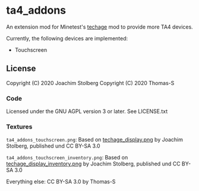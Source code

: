 # ta4_addons

An extension mod for Minetest's [techage](https://github.com/joe7575/techage) mod to provide more TA4 devices.

Currently, the following devices are implemented:

- Touchscreen

## License

Copyright (C) 2020 Joachim Stolberg
Copyright (C) 2020 Thomas-S

### Code
Licensed under the GNU AGPL version 3 or later. See LICENSE.txt

### Textures

`ta4_addons_touchscreen.png`:
Based on [techage_display.png](https://github.com/joe7575/techage/blob/master/textures/techage_display.png) by Joachim Stolberg, published und CC BY-SA 3.0

`ta4_addons_touchscreen_inventory.png`:
Based on [techage_display_inventory.png](https://github.com/joe7575/techage/blob/master/textures/techage_display_inventory.png) by Joachim Stolberg, published und CC BY-SA 3.0

Everything else:
CC BY-SA 3.0 by Thomas-S

